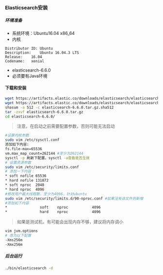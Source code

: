 ### Elasticsearch安装

##### 环境准备
- 系统环境：Ubuntu16.04 x86_64
- 内核
```
Distributor ID:	Ubuntu
Description:	Ubuntu 16.04.3 LTS
Release:	16.04
Codename:	xenial
```
- elasticsearch-6.6.0
- 必须要有Java环境

#### 下载和安装
```sh
wget https://artifacts.elastic.co/downloads/elasticsearch/elasticsearch-6.6.0.tar.gz
wget https://artifacts.elastic.co/downloads/elasticsearch/elasticsearch-6.6.0.tar.gz.sha512
shasum -a 512 -c elasticsearch-6.6.0.tar.gz.sha512
tar -zxvf elasticsearch-6.6.0.tar.gz
cd elasticsearch-6.6.0/
```

> 注意，在启动之前需要配置参数，否则可能无法启动

```sh
#设置内核参数
sudo vim /etc/sysctl.conf
添加如下内容:
fs.file-max=65536
vm.max_map_count=262144 #至少为262144
sysctl -p 刷新下配置，sysctl -a查看是否生效 
# 设置资源参数
sudo vim /etc/security/limits.conf
# 添加一下内容：
* soft nofile 65536
* hard nofile 131072
* soft nproc  2048
* hard nproc  4096
#修改用户最大线程数，至少为4096，针对ubuntu
sudo vim /etc/security/limits.d/90-nproc.conf #如果没有该文件则新增
#添加如下内容
*               soft    nproc           4096
*               hard    nproc           4096
```
> 如果是测试机，有可能会出现内存不够，建议将内存调小

```sh
vim jvm.options
# 改为以下配置
-Xms256m
-Xmx256m
```

##### 后台运行
```sh
./bin/elasticsearch -d
```
